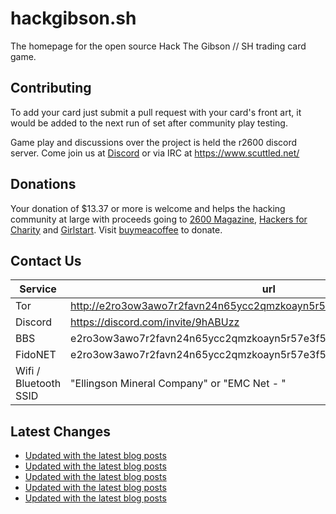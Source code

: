 # hackgibson.sh
The homepage for the open source Hack The Gibson // SH trading card game.


## Contributing

To add your card just submit a pull request with your card's front art, it would be added to the next run of set after community play testing.

Game play and discussions over the project is held the r2600 discord server. Come join us at [Discord](https://discord.com/invite/9hABUzz) or via IRC at https://www.scuttled.net/


## Donations

Your donation of $13.37 or more is welcome and helps the hacking community at large with proceeds going to [2600 Magazine](https://2600.com/), [Hackers for Charity](https://hackersforcharity.org) and [Girlstart](https://girlstart.org).  Visit [buymeacoffee](https://www.buymeacoffee.com/hackgibson.sh) to donate.


## Contact Us

Service | url
-|-
Tor | http://e2ro3ow3awo7r2favn24n65ycc2qmzkoayn5r57e3f56nvjwdcgg32ad.onion
Discord | https://discord.com/invite/9hABUzz
BBS | e2ro3ow3awo7r2favn24n65ycc2qmzkoayn5r57e3f56nvjwdcgg32ad.onion:23
FidoNET | e2ro3ow3awo7r2favn24n65ycc2qmzkoayn5r57e3f56nvjwdcgg32ad.onion:24554
Wifi / Bluetooth SSID | "Ellingson Mineral Company" or "EMC Net - <fidonet address>"

## Latest Changes
<!-- BLOG-POST-LIST:START -->
- [Updated with the latest blog posts](https://github.com/DFW2600/hackgibson.sh/commit/edc9a62fdf92b9a9d07c4ba8993bde2b67196095)
- [Updated with the latest blog posts](https://github.com/DFW2600/hackgibson.sh/commit/783b65a995a4f5953fdde3faa60a4c5a28ca060e)
- [Updated with the latest blog posts](https://github.com/DFW2600/hackgibson.sh/commit/88b84872935b6f8ef7e35f4224d0d82909016d4e)
- [Updated with the latest blog posts](https://github.com/DFW2600/hackgibson.sh/commit/787cd0d898ea5d4dc8f72398a26ac3fb931b1b45)
- [Updated with the latest blog posts](https://github.com/DFW2600/hackgibson.sh/commit/cd1abc17a8364570000a3625db504ff2db247305)
<!-- BLOG-POST-LIST:END -->
